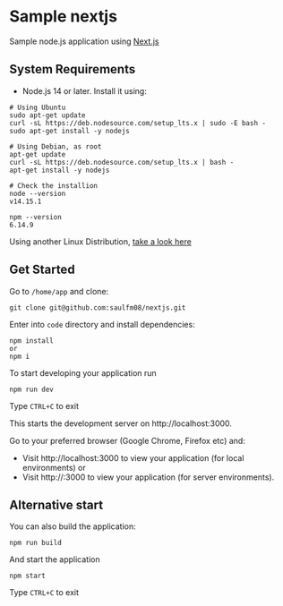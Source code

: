 # Sample nextjs
Sample node.js application using [Next.js](https://nextjs.org/docs)
## System Requirements
- Node.js 14 or later. Install it using:
```
# Using Ubuntu
sudo apt-get update
curl -sL https://deb.nodesource.com/setup_lts.x | sudo -E bash -
sudo apt-get install -y nodejs

# Using Debian, as root
apt-get update
curl -sL https://deb.nodesource.com/setup_lts.x | bash -
apt-get install -y nodejs

# Check the installion
node --version
v14.15.1

npm --version
6.14.9
```
Using another Linux Distribution, [take a look here](https://github.com/nodesource/distributions/blob/master/README.md)
## Get Started
Go to `/home/app` and clone:

``` 
git clone git@github.com:saulfm08/nextjs.git
```

Enter into `code` directory and install dependencies:
```
npm install 
or
npm i
```

To start developing your application run 
```
npm run dev 
```
Type `CTRL+C` to exit

This starts the development server on http://localhost:3000.

Go to your preferred browser (Google Chrome, Firefox etc) and:

- Visit http://localhost:3000 to view your application (for local environments) or
- Visit http://<dns or url or public ip>:3000 to view your application (for server environments).

## Alternative start
You can also build the application:
```
npm run build
```

And start the application
```
npm start
```
Type `CTRL+C` to exit